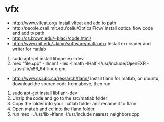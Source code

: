 # vfx
* http://www.vlfeat.org/
Install vlfeat and add to path
* http://people.csail.mit.edu/celiu/OpticalFlow/
Install optical flow code and add to path
* http://cs.brown.edu/~black/code.html/
* http://www.mit.edu/~kimo/software/matlabexr
Install exr reader and writer for matlab
1. sudo apt-get install libopenexr-dev
2. mex "file.cpp" -lIlmImf -lIex -lImath -lHalf -I/usr/include/OpenEXR -L/usr/lib/x86_64-linux-gnu
* http://www.cs.ubc.ca/research/flann/
 Install flann for matlab, on ubuntu, download the source code from above, then run 
1. sudo apt-get install libflann-dev
2. Unzip the code and go to the src/matlab folder
3. Copy the folder into your matlab folder and rename it to flann
4. Open matlab and cd into the flann folder
5. run mex -L/usr/lib -lflann -I/usr/include nearest_neighbors.cpp
